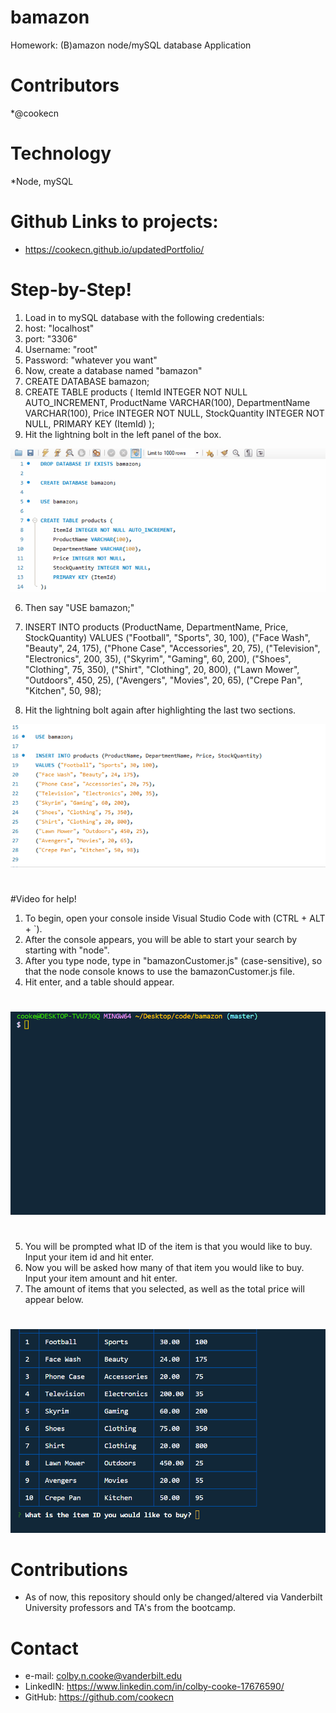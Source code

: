 # bamazon
Homework: (B)amazon node/mySQL database Application

#

# Contributors
*@cookecn

#

# Technology
*Node, mySQL

#

# Github Links to projects:

* https://cookecn.github.io/updatedPortfolio/

#

# Step-by-Step!

1. Load in to mySQL database with the following credentials:
  1. host: "localhost"
  2. port: "3306"
  3. Username: "root"
  4. Password: "whatever you want"
2. Now, create a database named "bamazon"
3. CREATE DATABASE bamazon;
4. CREATE TABLE products (
	ItemId INTEGER NOT NULL AUTO_INCREMENT,
    ProductName VARCHAR(100),
    DepartmentName VARCHAR(100),
    Price INTEGER NOT NULL,
    StockQuantity INTEGER NOT NULL,
    PRIMARY KEY (ItemId)
);
5. Hit the lightning bolt in the left panel of the box.

![Bamazon MySQL](./images/03mysqlbamazon.gif)

6. Then say "USE bamazon;"
7. INSERT INTO products (ProductName, DepartmentName, Price, StockQuantity)
VALUES ("Football", "Sports", 30, 100),
("Face Wash", "Beauty", 24, 175),
("Phone Case", "Accessories", 20, 75),
("Television", "Electronics", 200, 35),
("Skyrim", "Gaming", 60, 200),
("Shoes", "Clothing", 75, 350),
("Shirt", "Clothing", 20, 800),
("Lawn Mower", "Outdoors", 450, 25),
("Avengers", "Movies", 20, 65),
("Crepe Pan", "Kitchen", 50, 98);

7. Hit the lightning bolt again after highlighting the last two sections.

![Bamazon mysql2](./images/04mysqlbamazon.gif)

#

#Video for help!

 1. To begin, open your console inside Visual Studio Code with (CTRL + ALT + `).
 2. After the console appears, you will be able to start your search by starting with "node".
 3. After you type node, type in "bamazonCustomer.js" (case-sensitive), so that the node console knows to use the bamazonCustomer.js file. 
  4. Hit enter, and a table should appear.
  
#

![Bamazon Start](./images/01nodebamazon.gif)

#

 5. You will be prompted what ID of the item is that you would like to buy. Input your item id and hit enter.
 6. Now you will be asked how many of that item you would like to buy. Input your item amount and hit enter. 
 7. The amount of items that you selected, as well as the total price will appear below.
 
 #
 
![Bamazon Start](./images/02nodebamazon.gif)

# Contributions
* As of now, this repository should only be changed/altered via Vanderbilt University professors and TA's from the bootcamp.

# Contact
* e-mail: colby.n.cooke@vanderbilt.edu
* LinkedIN: https://www.linkedin.com/in/colby-cooke-17676590/
* GitHub: https://github.com/cookecn
